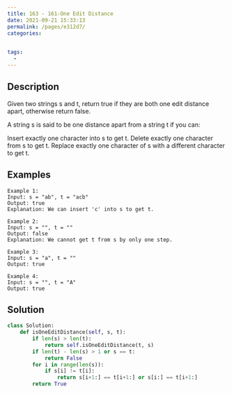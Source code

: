 ```yaml
---
title: 163 - 161-One Edit Distance
date: 2021-09-21 15:33:13
permalink: /pages/e312d7/
categories:
  

tags:
  - 
---
```

## Description
Given two strings s and t, return true if they are both one edit distance apart, otherwise return false.

A string s is said to be one distance apart from a string t if you can:

Insert exactly one character into s to get t.
Delete exactly one character from s to get t.
Replace exactly one character of s with a different character to get t.
 

## Examples
```
Example 1:
Input: s = "ab", t = "acb"
Output: true
Explanation: We can insert 'c' into s to get t.

Example 2:
Input: s = "", t = ""
Output: false
Explanation: We cannot get t from s by only one step.

Example 3:
Input: s = "a", t = ""
Output: true

Example 4:
Input: s = "", t = "A"
Output: true
```

## Solution
```python
class Solution:
    def isOneEditDistance(self, s, t):
        if len(s) > len(t):
            return self.isOneEditDistance(t, s)
        if len(t) - len(s) > 1 or s == t:
            return False
        for i in range(len(s)):
            if s[i] != t[i]:
                return s[i+1:] == t[i+1:] or s[i:] == t[i+1:]
        return True
```